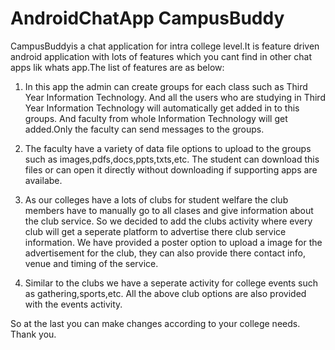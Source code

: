 # AndroidChatApp CampusBuddy

CampusBuddyis a chat application for intra college level.It is feature driven android application with lots of features which you cant find in other chat apps lik whats app.The list of features are as below:

1.  In this app the admin can create groups for each class such as Third Year Information Technology. And all the users who are studying in Third Year Information Technology will automatically get added in to this groups. And faculty from whole Information Technology will get added.Only the faculty can send messages to the groups.

2.  The faculty have a variety of data file options to upload to the groups such as images,pdfs,docs,ppts,txts,etc. The student can download this files or can open it directly without downloading if supporting apps are availabe.

3.  As our colleges have a lots of clubs for student welfare the club members have to manually go to all clases and give information about the club service. So we decided to add the clubs activity where every club will get a seperate platform to advertise there club service information. We have provided a poster option to upload a image for the advertisement for the club, they can also provide there contact info, venue and timing of the service.

4.  Similar to the clubs we have a seperate activity for college events such as gathering,sports,etc. All the above club options are also provided with the events activity.

So at the last you can make changes according to your college needs.
Thank you.

